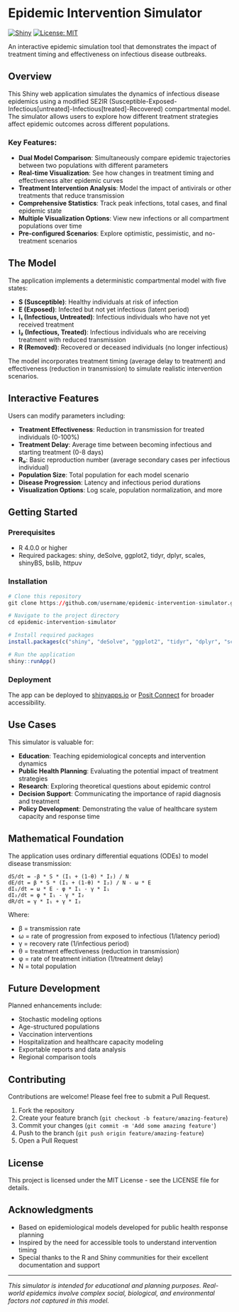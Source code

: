 # Epidemic Intervention Simulator

[![Shiny](https://img.shields.io/badge/Powered%20by-Shiny-blue?style=flat&logo=r&logoColor=white)](https://shiny.rstudio.com/)
[![License: MIT](https://img.shields.io/badge/License-MIT-yellow.svg)](https://opensource.org/licenses/MIT)

An interactive epidemic simulation tool that demonstrates the impact of treatment timing and effectiveness on infectious disease outbreaks.

## Overview

This Shiny web application simulates the dynamics of infectious disease epidemics using a modified SE2IR (Susceptible-Exposed-Infectious[untreated]-Infectious[treated]-Recovered) compartmental model. The simulator allows users to explore how different treatment strategies affect epidemic outcomes across different populations.

### Key Features:

- **Dual Model Comparison**: Simultaneously compare epidemic trajectories between two populations with different parameters
- **Real-time Visualization**: See how changes in treatment timing and effectiveness alter epidemic curves
- **Treatment Intervention Analysis**: Model the impact of antivirals or other treatments that reduce transmission
- **Comprehensive Statistics**: Track peak infections, total cases, and final epidemic state
- **Multiple Visualization Options**: View new infections or all compartment populations over time
- **Pre-configured Scenarios**: Explore optimistic, pessimistic, and no-treatment scenarios

## The Model

The application implements a deterministic compartmental model with five states:

- **S (Susceptible)**: Healthy individuals at risk of infection
- **E (Exposed)**: Infected but not yet infectious (latent period)
- **I₁ (Infectious, Untreated)**: Infectious individuals who have not yet received treatment
- **I₂ (Infectious, Treated)**: Infectious individuals who are receiving treatment with reduced transmission
- **R (Removed)**: Recovered or deceased individuals (no longer infectious)

The model incorporates treatment timing (average delay to treatment) and effectiveness (reduction in transmission) to simulate realistic intervention scenarios.

## Interactive Features

Users can modify parameters including:

- **Treatment Effectiveness**: Reduction in transmission for treated individuals (0-100%)
- **Treatment Delay**: Average time between becoming infectious and starting treatment (0-8 days)
- **R₀**: Basic reproduction number (average secondary cases per infectious individual)
- **Population Size**: Total population for each model scenario
- **Disease Progression**: Latency and infectious period durations
- **Visualization Options**: Log scale, population normalization, and more

## Getting Started

### Prerequisites

- R 4.0.0 or higher
- Required packages: shiny, deSolve, ggplot2, tidyr, dplyr, scales, shinyBS, bslib, httpuv

### Installation

```r
# Clone this repository
git clone https://github.com/username/epidemic-intervention-simulator.git

# Navigate to the project directory
cd epidemic-intervention-simulator

# Install required packages
install.packages(c("shiny", "deSolve", "ggplot2", "tidyr", "dplyr", "scales", "shinyBS", "bslib", "httpuv"))

# Run the application
shiny::runApp()
```

### Deployment

The app can be deployed to [shinyapps.io](https://www.shinyapps.io/) or [Posit Connect](https://posit.co/products/enterprise/connect/) for broader accessibility.

## Use Cases

This simulator is valuable for:

- **Education**: Teaching epidemiological concepts and intervention dynamics
- **Public Health Planning**: Evaluating the potential impact of treatment strategies
- **Research**: Exploring theoretical questions about epidemic control
- **Decision Support**: Communicating the importance of rapid diagnosis and treatment
- **Policy Development**: Demonstrating the value of healthcare system capacity and response time

## Mathematical Foundation

The application uses ordinary differential equations (ODEs) to model disease transmission:

```
dS/dt = -β * S * (I₁ + (1-θ) * I₂) / N
dE/dt = β * S * (I₁ + (1-θ) * I₂) / N - ω * E
dI₁/dt = ω * E - φ * I₁ - γ * I₁
dI₂/dt = φ * I₁ - γ * I₂
dR/dt = γ * I₁ + γ * I₂
```

Where:
- β = transmission rate
- ω = rate of progression from exposed to infectious (1/latency period)
- γ = recovery rate (1/infectious period)
- θ = treatment effectiveness (reduction in transmission)
- φ = rate of treatment initiation (1/treatment delay)
- N = total population

## Future Development

Planned enhancements include:

- Stochastic modeling options
- Age-structured populations
- Vaccination interventions
- Hospitalization and healthcare capacity modeling
- Exportable reports and data analysis
- Regional comparison tools

## Contributing

Contributions are welcome! Please feel free to submit a Pull Request.

1. Fork the repository
2. Create your feature branch (`git checkout -b feature/amazing-feature`)
3. Commit your changes (`git commit -m 'Add some amazing feature'`)
4. Push to the branch (`git push origin feature/amazing-feature`)
5. Open a Pull Request

## License

This project is licensed under the MIT License - see the LICENSE file for details.

## Acknowledgments

- Based on epidemiological models developed for public health response planning
- Inspired by the need for accessible tools to understand intervention timing
- Special thanks to the R and Shiny communities for their excellent documentation and support

---

*This simulator is intended for educational and planning purposes. Real-world epidemics involve complex social, biological, and environmental factors not captured in this model.*
